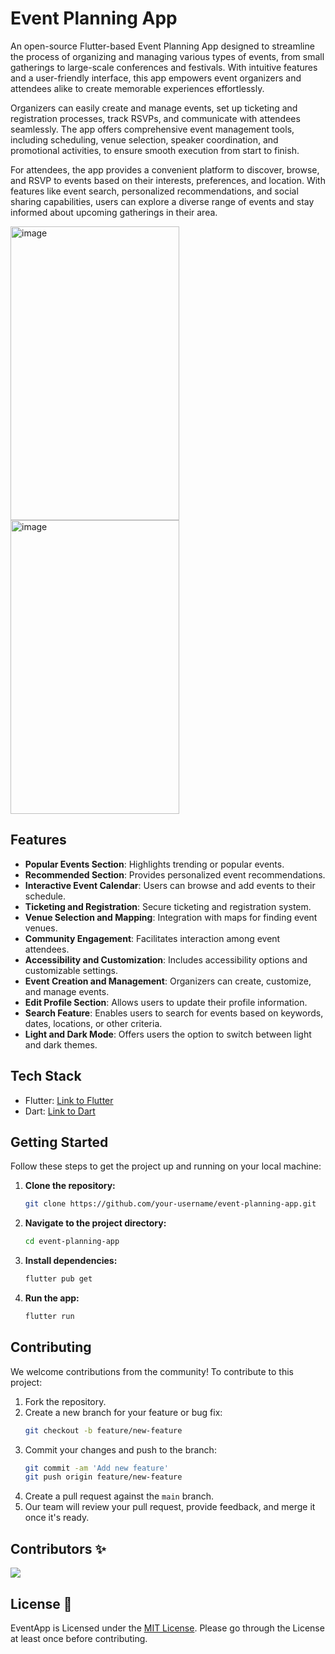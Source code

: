 
# Event Planning App

An open-source Flutter-based Event Planning App designed to streamline the process of organizing and managing various types of events, from small gatherings to large-scale conferences and festivals. With intuitive features and a user-friendly interface, this app empowers event organizers and attendees alike to create memorable experiences effortlessly.

Organizers can easily create and manage events, set up ticketing and registration processes, track RSVPs, and communicate with attendees seamlessly. The app offers comprehensive event management tools, including scheduling, venue selection, speaker coordination, and promotional activities, to ensure smooth execution from start to finish.

For attendees, the app provides a convenient platform to discover, browse, and RSVP to events based on their interests, preferences, and location. With features like event search, personalized recommendations, and social sharing capabilities, users can explore a diverse range of events and stay informed about upcoming gatherings in their area.

<img src="https://github.com/LegendSumeet/eventapp/assets/85386116/32750f28-0f15-4527-8093-4443eea583b5" alt="image" width="270" height="470"> 

<img src="https://github.com/LegendSumeet/eventapp/assets/85386116/70ab69d2-f062-48f5-bdc6-dd46c7a26d8f" alt="image" width="270" height="470">



## Features

- **Popular Events Section**: Highlights trending or popular events.
- **Recommended Section**: Provides personalized event recommendations.
- **Interactive Event Calendar**: Users can browse and add events to their schedule.
- **Ticketing and Registration**: Secure ticketing and registration system.
- **Venue Selection and Mapping**: Integration with maps for finding event venues.
- **Community Engagement**: Facilitates interaction among event attendees.
- **Accessibility and Customization**: Includes accessibility options and customizable settings.
- **Event Creation and Management**: Organizers can create, customize, and manage events.
- **Edit Profile Section**: Allows users to update their profile information.
- **Search Feature**: Enables users to search for events based on keywords, dates, locations, or other criteria.
- **Light and Dark Mode**: Offers users the option to switch between light and dark themes.

## Tech Stack

- Flutter: [Link to Flutter](https://flutter.dev/)
- Dart: [Link to Dart](https://dart.dev/)

## Getting Started

Follow these steps to get the project up and running on your local machine:

1. **Clone the repository:**
   ```sh
   git clone https://github.com/your-username/event-planning-app.git
   ```

2. **Navigate to the project directory:**
   ```sh
   cd event-planning-app
   ```

3. **Install dependencies:**
   ```sh
   flutter pub get
   ```

4. **Run the app:**
   ```sh
   flutter run
   ```

## Contributing

We welcome contributions from the community! To contribute to this project:

1. Fork the repository.
2. Create a new branch for your feature or bug fix:
   ```sh
   git checkout -b feature/new-feature
   ```
3. Commit your changes and push to the branch:
   ```sh
   git commit -am 'Add new feature'
   git push origin feature/new-feature
   ```
4. Create a pull request against the `main` branch.
5. Our team will review your pull request, provide feedback, and merge it once it's ready.

## Contributors ✨

<a href="https://github.com/LegendSumeet/eventapp/graphs/contributors
">
  <img src="https://contrib.rocks/image?repo=LegendSumeet/eventapp" />
</a>




## License 👮

EventApp is Licensed under the <a href="/eventapp/licence.md">MIT License</a>. Please go through the License at least once before contributing.

